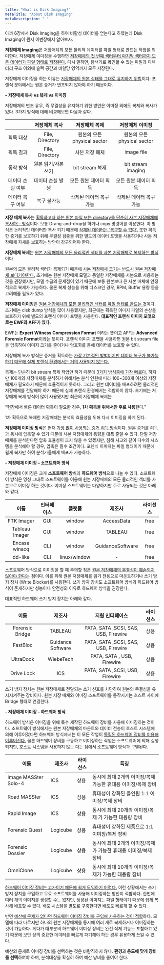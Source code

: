 ```yaml
---
title: "What is Disk Imaging?"
metaTitle: "About Disk Imaging"
metaDescription: " "
---
```


아까 6장에서 Disk Imaging을 하여 비활성 데이터를 얻는다고 하였는데 Disk Imaging이 뭔지 이번장에서 알아보자.

**저장매체 Imaging**은 저장매체의 모든 물리적 데이터를 파일 형태로 만드는 작업을 의미한다. 저장매체 이미징을 수행하면 <u>저장매체의 첫 번째 섹터부터 마지막 섹터까지 모든 데이터가 파일 형태로 저장된다</u>. 다시 말하면, 탐색기로 확인할 수 있는 파일과 디렉터리 구조 이외에 슬랙 공간과 비할당 영역까지 모두 저장된다. 

저장매체 이미징을 하는 이유는 <u>저장매체의 원본 상태를 그대로 유지하기 위함</u>이다. 포렌식 분야에서는 원본 증거가 변조되지 않아야 하기 때문이다. 

 

**\- 저장매체 복사 vs 복제 vs 이미징**

저장매체의 변조 유무, 즉 무결성을 유지하기 위한 방안은 이미징 외에도 복제와 복사가 있다. 3가지 방식에 대해 비교해보면 다음과 같다.

|                  |    저장매체 복사    |        저장매체 복제        |       저장매체 이미징       |
| :--------------: | :-----------------: | :-------------------------: | :-------------------------: |
|    획득 대상     |   File, Directory   | 원본의 모든 physical sector | 원본의 모든 physical sector |
|    획득 결과     |   File, Directory   |       사본 저장 매체        |         image file          |
|    동작 방식     | 원본 읽기/사본 쓰기 |       bit stream 복제       |     bit stream imaging      |
| 데이터 손실 여부 |  데이터 손실 발생   |    모든 원본 데이터 획득    |    모든 원본 데이터 획득    |
| 데이터 복구 여부 |     복구 불가능     |   삭제된 데이터 복구 가능   |   삭제된 데이터 복구 가능   |

**저장 매체 복사**는 <u>획득하고자 하는 원본 파일 또는 directory를 단순히 사본 저장매체에 복사하는 방식</u>이다. 보통 Drang-and-drop을 하거나 copy 명령어를 이용한다. 이 방식은 논리적인 데이터만 복사 되기 때문에 <u>삭제된 데이터는 ‘복구할 수 없다’.</u> 또한 획득한 증거를 보호하기 위해 무결성 검증을 위한 별도의 데이터 포맷을 사용하거나 사본 저장매체 자체를 보호하는 방안이 강구되어야 한다.

**저장매체 복제**는 <u>원본 저장매체의 모든 물리적인 섹터를 사본 저장매체로 복제하는 방식</u>이다

원본의 모든 물리적 섹터가 복제되기 때문에 <u>사본 저장매체 크기는 반드시 원본 저장매체 보다커야한다.</u> 초기에는 원본 저장매체 모델과 동일한 저장매체를 사본으로 사용하는 것을 권장했지만, 모델 수급의 문제점이 있기 때문에 보통 원본보다 큰 사본 매체에 안정적으로 복제가 가능하다. 물론 복제 성능을 위해 디스크인 경우, RPM, Buffer 용량 등을 고려해줄 필요가 있다.

 

**저장매체 이미징**은 <u>원본 저장매체의 모든 물리적인 섹터를 파일 형태로 만드는 것</u>이다. 초기에는 disk dump 방식을 많이 사용했지만, 최근에는 획득한 이미지 파일의 손상을 보호하기 위해 별도의 포렌식 이미지 포맷을 사용한다. **대표적인 포렌식 이미지 포맷으로는 EWF와 AFF가 있다.** 

EWF는 **Expert Witness Compression Format** 이라는 뜻이고 AFF는 **Advanced Forensic Format**이라는 뜻이다. 포렌식 이미지 포맷을 사용하면 원본 bit stream file을 압축하여 이미지 크기를 줄이거나 암호화를 통해 데이터를 보호할 수 있다.

 

저장매체 복사 방식은 증거를 획득하는 <u>가장 기본적인 방법이지만 데이터 복구가 불가능하기 때문에 실제 포렌식 환경에서는 거의 사용되지 않는다.</u>

복제는 단순히 bit stream 복제 작업만 하기 때문에 <u>3가지 방식중에 가장 빠르다.</u> 하지만 100개의 저장매체를 분석하기 위해서는 분석 인원에 따라 100~300개 이상의 저장매체가 필요하기 때문에 효율적이지 못하다. 그리고 원본 데이터를 배포하려면 물리적인 저장매체를 전달해야 하기 때문에 실제 포렌식 환경에서는 적합하지 않다. 초기에는 저장매체 복제 방식이 많이 사용됐지만 최근의 저장매체 복제는

“현장에서 빠른 데이터 획득이 필요한 경우, **1차 획득을 위해서만 주로 사용**한다.”

1차 획득으로 복제한 저장매체는 분석의 효율성을 위해 다시 이미징을 하게 된다.

**저장매체 이미징 방식**은 현재 <u>가장 많이 사용되는 증거 획득 방식</u>이다. 원본 증거를 획득과 동시에 압축할 수 있기 때문에 사본 저장매체의 용량을 대폭 줄일 수 있다. 단일 저장매체를 분석한다면 압축 효율성이 크지 않을 수 있겠지만, 침해 사고와 같이 다수의 시스템을 분석해야 할 경우, 압축은 필수 조건이다. 포렌식 이미지는 파일 형태이기 때문에 쉽게 복사만 하여 분석가들에게 배포가 가능하다.

 

**\- 저장매체 이미징 – 소프트웨어 방식**

저장매체 이미징은 크게 **소프트웨어 방식**과 **하드웨어 방식**으로 나눌 수 있다. 소프트웨어 방식은 명칭 그대로 소프트웨어를 이용해 원본 저장매체의 모든 물리적인 섹터를 사본으로 이미징 하는 것이다. 이미징 스프트웨어는 다양하지만 주로 사용되는 것은 아래와 같다.

 

|      이름      | 인터페이스 |    플랫폼    |      제조사      | 라이선스 |
| :------------: | :--------: | :----------: | :--------------: | :------: |
|   FTK Imager   |    GUI     |    window    |    AccessData    |   free   |
| Tableau Imager |    GUI     |    window    |     TABLEAU      |   free   |
| Encase winacq  |    CLI     |    window    | GuidanceSoftware |   free   |
|    dd-like     |    CLI     | linux/window |        -         |   free   |

소프트웨어 방식으로 이미징을 할 때 주의할 점은 <u>원본 저장매체의 무결성이 훼손되지 않아야 한다</u>는 점이다. 이를 위해 원본 저장매체를 읽기 전용으로 마운트하거나 쓰기 방지 장치 (Write Blocker)를 사용한다. 쓰기 방지 장치도 소프트웨어 방식과 하드웨어 방식이 존재하지만 성능이나 안전성의 이유로 하드웨어 방식을 권장한다.

대표적인 하드웨어 쓰기 방지 장치는 아래와 같다.

|      이름       |      제조사       |           지원 인터페이스            | 라이선스 |
| :-------------: | :---------------: | :----------------------------------: | :------: |
| Forensic Bridge |      TABLEAU      | PATA, SATA ,SCSI, SAS, USB, Firewire |   상용   |
|    FastBloc     | Guidance Software | PATA, SATA ,SCSI, SAS, USB, Firewire |   상용   |
|    UltraDock    |     WiebeTech     |      PATA, SATA , USB, Firewire      |   상용   |
|   Drive Lock    |        ICS        |   PATA, SATA ,SCSI,  USB, Firewire   |   상용   |

쓰기 방지 장치는 원본 저장매체로 전달되는 쓰기 신호를 차단하여 원본의 무결성을 유지시켜주는 장비이다. 원본 저장 매체와 이미징 소프트웨어를 동작시키는 호스트 사이에 Bridge 형태로 연결한다. 

**\- 저장매체 이미징 – 하드웨어 방식**

하드웨어 방식은 이미징을 위해 특수 제작된 하드웨어 장비를 사용해 이미징하는 것이다. 소프트웨어 방식에서는 원본 저장매체의 마운트와 데이터 전송이 호스트 시스템에 의해 이루어졌다면 하드웨어 방식에서는 이 모든 작업이 <u>독립된 하드웨어 장비를 이용해 이루어진다.</u> 물론 하드웨어 장비를 구동하고 이미징하는 작업은 소프트웨어에 의해 실행되지만, 호스트 시스템을 사용하지 않는 다는 점에서 소프트웨어 방식과 구별된다. 

| 이름                 | 제조사   | 라이선스 | 특징                                                         |
| -------------------- | -------- | -------- | ------------------------------------------------------------ |
| Image MASSter Solo-4 | ICS      | 상용     | 동시에 최대 2개의 이미징/복제 가능한 휴대용 이미징/복제 장비 |
| Road MASSter         | ICS      | 상용     | 휴대성이 강화된 올인원 1:1 이미징/복제 장비                  |
| Rapid Image          | ICS      | 상용     | 동시에 최대 20개의 이미징/복제 가 가능한 대용량 장비         |
| Forensic Quest       | Logicube | 상용     | 휴대성이 강화된 제품으로 1:1 이미징/복제 장비                |
| Forensic Dossier     | Logicube | 상용     | 동시에 최대 2개의 이미징/복제가 가능한 휴대용 이미징/복제 장비 |
| OmniClone            | Logicube | 상용     | 동시에 최대 10개의 이미징/복제가 가능한 대용량 장비          |

<u>하드웨어 이미징 장비는 고가이기 때문에 쉽게 도입하기 어렵다.</u> 이런 상황에서는 쓰기 방지 장치를 구입하고 무료 소프트웨어를 사용해 이미징하는 방안이 적합하다. 한번에 여러 개의 이미지를 생성할 수는 없지만, 생성된 이미지는 파일 형태이기 때문에 쉽게 복사해 배포할 수 있다. 배포 시스템을 별도로 구축한다면 배포도 빠르게 할 수 있다. 

반면 <u>예산에 문제가 없다면 하드웨어 이미징 장비를 구입해 사용하는 것이 적합</u>하다. 모델에 따라 다르지만 하나의 원본 저장매체를 동시에 여러 개로 복제하거나 이미징하는 것이 가능하다. 게다가 대부분의 하드웨어 이미징 장비는 완전 삭제 기능도 포함하고 있기 때문에 보안 상의 중요한 데이터를 빠르게 파기해야 하는 경우 유용하게 쓰일 수 있다.

예산의 문제로 이미징 장비를 선택하는 것은 바람직하지 않다. **환경과 용도에 맞게 장비를 선택**하여야 하며, 분석대상을 확실히 하여 예산 낭비를 줄여야 한다. 

 